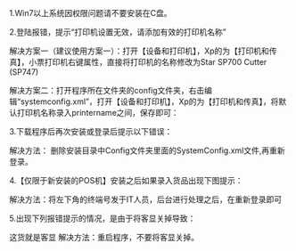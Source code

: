 1.Win7以上系统因权限问题请不要安装在C盘。

2.登陆报错，提示“打印机设置无效，请添加有效的打印机名称”

解决方案一（建议使用方案一）：打开【设备和打印机】，Xp的为【打印机和传真】，小票打印机右键属性，直接将打印机的名称修改为Star SP700 Cutter (SP747)

解决方案二：打开程序所在文件夹的config文件夹，右击编辑“systemconfig.xml”，打开【设备和打印机】，Xp的为【打印机和传真】，将默认打印机名称录入printername之间，保存即可：


3.下载程序后再次安装或登录后提示以下错误：

解决方法：
	删除安装目录中Config文件夹里面的SystemConfig.xml文件,再重新登录。


4.【仅限于新安装的POS机】安装之后如果录入货品出现下图提示：

解决方法：将左下角的终端号发于IT人员，后台进行处理之后，在重新登录即可


5.出现下列报错提示的情况，是由于将客显关掉导致：


这货就是客显
解决方法：重启程序，不要将客显关掉。